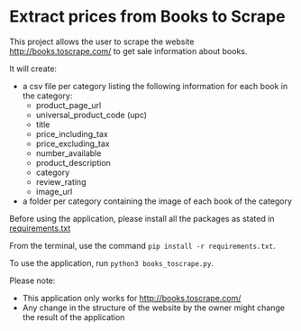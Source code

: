 # Extract prices from Books to Scrape

This project allows the user to scrape the website http://books.toscrape.com/ to get sale information about books.

It will create:

- a csv file per category listing the following information for each book in the category:
    - product_page_url
    - universal_product_code (upc)
    - title
    - price_including_tax
    - price_excluding_tax
    - number_available
    - product_description
    - category
    - review_rating
    - image_url
- a folder per category containing the image of each book of the category

Before using the application, please install all the packages as stated in [requirements.txt](requirements.txt)

From the terminal, use the command `pip install -r requirements.txt`.

To use the application, run `python3 books_toscrape.py`.

Please note:

- This application only works for http://books.toscrape.com/
- Any change in the structure of the website by the owner might change the result of the application

